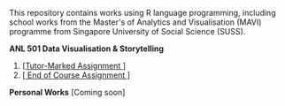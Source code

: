 

This repository contains works using R language programming, including school works from the Master's of Analytics and Visualisation (MAVI) programme from Singapore University of Social Science (SUSS).


**ANL 501 Data Visualisation & Storytelling**

  1. [<a href="insert link/">Tutor-Marked Assignment </a>]
  2. [<a href="insert link/"> End of Course Assignment </a>]
     

**Personal Works** [Coming soon]

 

